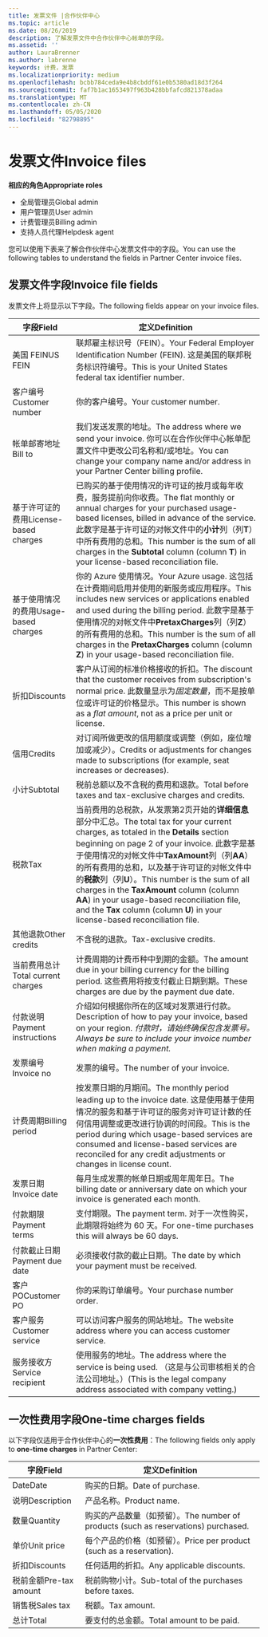 ```yaml
---
title: 发票文件 |合作伙伴中心
ms.topic: article
ms.date: 08/26/2019
description: 了解发票文件中合作伙伴中心帐单的字段。
ms.assetid: ''
author: LauraBrenner
ms.author: labrenne
keywords: 计费，发票
ms.localizationpriority: medium
ms.openlocfilehash: bcbb784ceda9e4b8cbddf61e0b5380ad18d3f264
ms.sourcegitcommit: faf7b1ac1653497f963b428bbfafcd821378adaa
ms.translationtype: MT
ms.contentlocale: zh-CN
ms.lasthandoff: 05/05/2020
ms.locfileid: "82798895"
---
```

# <a name="invoice-files"></a><span data-ttu-id="8c1e6-104">发票文件</span><span class="sxs-lookup"><span data-stu-id="8c1e6-104">Invoice files</span></span>

<span data-ttu-id="8c1e6-105">**相应的角色**</span><span class="sxs-lookup"><span data-stu-id="8c1e6-105">**Appropriate roles**</span></span>
-   <span data-ttu-id="8c1e6-106">全局管理员</span><span class="sxs-lookup"><span data-stu-id="8c1e6-106">Global admin</span></span>
-   <span data-ttu-id="8c1e6-107">用户管理员</span><span class="sxs-lookup"><span data-stu-id="8c1e6-107">User admin</span></span>
-   <span data-ttu-id="8c1e6-108">计费管理员</span><span class="sxs-lookup"><span data-stu-id="8c1e6-108">Billing admin</span></span>
-   <span data-ttu-id="8c1e6-109">支持人员代理</span><span class="sxs-lookup"><span data-stu-id="8c1e6-109">Helpdesk agent</span></span>

<span data-ttu-id="8c1e6-110">您可以使用下表来了解合作伙伴中心发票文件中的字段。</span><span class="sxs-lookup"><span data-stu-id="8c1e6-110">You can use the following tables to understand the fields in Partner Center invoice files.</span></span>

## <a name="invoice-file-fields"></a><span data-ttu-id="8c1e6-111">发票文件字段</span><span class="sxs-lookup"><span data-stu-id="8c1e6-111">Invoice file fields</span></span>

<span data-ttu-id="8c1e6-112">发票文件上将显示以下字段。</span><span class="sxs-lookup"><span data-stu-id="8c1e6-112">The following fields appear on your invoice files.</span></span>

| <span data-ttu-id="8c1e6-113">字段</span><span class="sxs-lookup"><span data-stu-id="8c1e6-113">Field</span></span> | <span data-ttu-id="8c1e6-114">定义</span><span class="sxs-lookup"><span data-stu-id="8c1e6-114">Definition</span></span> |
| ----- | ---------- |
| <span data-ttu-id="8c1e6-115">美国 FEIN</span><span class="sxs-lookup"><span data-stu-id="8c1e6-115">US FEIN</span></span> | <span data-ttu-id="8c1e6-116">联邦雇主标识号（FEIN）。</span><span class="sxs-lookup"><span data-stu-id="8c1e6-116">Your Federal Employer Identification Number (FEIN).</span></span> <span data-ttu-id="8c1e6-117">这是美国的联邦税务标识符编号。</span><span class="sxs-lookup"><span data-stu-id="8c1e6-117">This is your United States federal tax identifier number.</span></span> |
| <span data-ttu-id="8c1e6-118">客户编号</span><span class="sxs-lookup"><span data-stu-id="8c1e6-118">Customer number</span></span> | <span data-ttu-id="8c1e6-119">你的客户编号。</span><span class="sxs-lookup"><span data-stu-id="8c1e6-119">Your customer number.</span></span> |
| <span data-ttu-id="8c1e6-120">帐单邮寄地址</span><span class="sxs-lookup"><span data-stu-id="8c1e6-120">Bill to</span></span> | <span data-ttu-id="8c1e6-121">我们发送发票的地址。</span><span class="sxs-lookup"><span data-stu-id="8c1e6-121">The address where we send your invoice.</span></span> <span data-ttu-id="8c1e6-122">你可以在合作伙伴中心帐单配置文件中更改公司名称和/或地址。</span><span class="sxs-lookup"><span data-stu-id="8c1e6-122">You can change your company name and/or address in your Partner Center billing profile.</span></span> |
| <span data-ttu-id="8c1e6-123">基于许可证的费用</span><span class="sxs-lookup"><span data-stu-id="8c1e6-123">License-based charges</span></span> | <span data-ttu-id="8c1e6-124">已购买的基于使用情况的许可证的按月或每年收费，服务提前向你收费。</span><span class="sxs-lookup"><span data-stu-id="8c1e6-124">The flat monthly or annual charges for your purchased usage-based licenses, billed in advance of the service.</span></span> <span data-ttu-id="8c1e6-125">此数字是基于许可证的对帐文件中的**小计**列（列**T**）中所有费用的总和。</span><span class="sxs-lookup"><span data-stu-id="8c1e6-125">This number is the sum of all charges in the **Subtotal** column (column **T**) in your license-based reconciliation file.</span></span> |
| <span data-ttu-id="8c1e6-126">基于使用情况的费用</span><span class="sxs-lookup"><span data-stu-id="8c1e6-126">Usage-based charges</span></span> | <span data-ttu-id="8c1e6-127">你的 Azure 使用情况。</span><span class="sxs-lookup"><span data-stu-id="8c1e6-127">Your Azure usage.</span></span> <span data-ttu-id="8c1e6-128">这包括在计费期间启用并使用的新服务或应用程序。</span><span class="sxs-lookup"><span data-stu-id="8c1e6-128">This includes new services or applications enabled and used during the billing period.</span></span> <span data-ttu-id="8c1e6-129">此数字是基于使用情况的对帐文件中**PretaxCharges**列（列**Z**）的所有费用的总和。</span><span class="sxs-lookup"><span data-stu-id="8c1e6-129">This number is the sum of all charges in the **PretaxCharges** column (column **Z**) in your usage-based reconciliation file.</span></span> |
| <span data-ttu-id="8c1e6-130">折扣</span><span class="sxs-lookup"><span data-stu-id="8c1e6-130">Discounts</span></span> | <span data-ttu-id="8c1e6-131">客户从订阅的标准价格接收的折扣。</span><span class="sxs-lookup"><span data-stu-id="8c1e6-131">The discount that the customer receives from subscription's normal price.</span></span> <span data-ttu-id="8c1e6-132">此数量显示为*固定数量*，而不是按单位或许可证的价格显示。</span><span class="sxs-lookup"><span data-stu-id="8c1e6-132">This number is shown as a *flat amount*, not as a price per unit or license.</span></span> |
| <span data-ttu-id="8c1e6-133">信用</span><span class="sxs-lookup"><span data-stu-id="8c1e6-133">Credits</span></span> | <span data-ttu-id="8c1e6-134">对订阅所做更改的信用额度或调整（例如，座位增加或减少）。</span><span class="sxs-lookup"><span data-stu-id="8c1e6-134">Credits or adjustments for changes made to subscriptions (for example, seat increases or decreases).</span></span> |
| <span data-ttu-id="8c1e6-135">小计</span><span class="sxs-lookup"><span data-stu-id="8c1e6-135">Subtotal</span></span> | <span data-ttu-id="8c1e6-136">税前总额以及不含税的费用和退款。</span><span class="sxs-lookup"><span data-stu-id="8c1e6-136">Total before taxes and tax-exclusive charges and credits.</span></span> |
| <span data-ttu-id="8c1e6-137">税款</span><span class="sxs-lookup"><span data-stu-id="8c1e6-137">Tax</span></span> | <span data-ttu-id="8c1e6-138">当前费用的总税款，从发票第2页开始的**详细信息**部分中汇总。</span><span class="sxs-lookup"><span data-stu-id="8c1e6-138">The total tax for your current charges, as totaled in the **Details** section beginning on page 2 of your invoice.</span></span> <span data-ttu-id="8c1e6-139">此数字是基于使用情况的对帐文件中**TaxAmount**列（列**AA**）的所有费用的总和，以及基于许可证的对帐文件中的**税款**列（列**U**）。</span><span class="sxs-lookup"><span data-stu-id="8c1e6-139">This number is the sum of all charges in the **TaxAmount** column (column **AA**) in your usage-based reconciliation file, and the **Tax** column (column **U**) in your license-based reconciliation file.</span></span> |
| <span data-ttu-id="8c1e6-140">其他退款</span><span class="sxs-lookup"><span data-stu-id="8c1e6-140">Other credits</span></span> | <span data-ttu-id="8c1e6-141">不含税的退款。</span><span class="sxs-lookup"><span data-stu-id="8c1e6-141">Tax-exclusive credits.</span></span> |
| <span data-ttu-id="8c1e6-142">当前费用总计</span><span class="sxs-lookup"><span data-stu-id="8c1e6-142">Total current charges</span></span> | <span data-ttu-id="8c1e6-143">计费周期的计费币种中到期的金额。</span><span class="sxs-lookup"><span data-stu-id="8c1e6-143">The amount due in your billing currency for the billing period.</span></span> <span data-ttu-id="8c1e6-144">这些费用将按支付截止日期到期。</span><span class="sxs-lookup"><span data-stu-id="8c1e6-144">These charges are due by the payment due date.</span></span> |
| <span data-ttu-id="8c1e6-145">付款说明</span><span class="sxs-lookup"><span data-stu-id="8c1e6-145">Payment instructions</span></span> | <span data-ttu-id="8c1e6-146">介绍如何根据你所在的区域对发票进行付款。</span><span class="sxs-lookup"><span data-stu-id="8c1e6-146">Description of how to pay your invoice, based on your region.</span></span> <span data-ttu-id="8c1e6-147">*付款时，请始终确保包含发票号。*</span><span class="sxs-lookup"><span data-stu-id="8c1e6-147">*Always be sure to include your invoice number when making a payment.*</span></span> |
| <span data-ttu-id="8c1e6-148">发票编号</span><span class="sxs-lookup"><span data-stu-id="8c1e6-148">Invoice no</span></span> | <span data-ttu-id="8c1e6-149">发票的编号。</span><span class="sxs-lookup"><span data-stu-id="8c1e6-149">The number of your invoice.</span></span> |
| <span data-ttu-id="8c1e6-150">计费周期</span><span class="sxs-lookup"><span data-stu-id="8c1e6-150">Billing period</span></span> | <span data-ttu-id="8c1e6-151">按发票日期的月期间。</span><span class="sxs-lookup"><span data-stu-id="8c1e6-151">The monthly period leading up to the invoice date.</span></span> <span data-ttu-id="8c1e6-152">这是使用基于使用情况的服务和基于许可证的服务对许可证计数的任何信用调整或更改进行协调的时间段。</span><span class="sxs-lookup"><span data-stu-id="8c1e6-152">This is the period during which usage-based services are consumed and license-based services are reconciled for any credit adjustments or changes in license count.</span></span> |
| <span data-ttu-id="8c1e6-153">发票日期</span><span class="sxs-lookup"><span data-stu-id="8c1e6-153">Invoice date</span></span> | <span data-ttu-id="8c1e6-154">每月生成发票的帐单日期或周年周年日。</span><span class="sxs-lookup"><span data-stu-id="8c1e6-154">The billing date or anniversary date on which your invoice is generated each month.</span></span> |
| <span data-ttu-id="8c1e6-155">付款期限</span><span class="sxs-lookup"><span data-stu-id="8c1e6-155">Payment terms</span></span> | <span data-ttu-id="8c1e6-156">支付期限。</span><span class="sxs-lookup"><span data-stu-id="8c1e6-156">The payment term.</span></span> <span data-ttu-id="8c1e6-157">对于一次性购买，此期限将始终为 60 天。</span><span class="sxs-lookup"><span data-stu-id="8c1e6-157">For one-time purchases this will always be 60 days.</span></span> |
| <span data-ttu-id="8c1e6-158">付款截止日期</span><span class="sxs-lookup"><span data-stu-id="8c1e6-158">Payment due date</span></span> | <span data-ttu-id="8c1e6-159">必须接收付款的截止日期。</span><span class="sxs-lookup"><span data-stu-id="8c1e6-159">The date by which your payment must be received.</span></span> |
| <span data-ttu-id="8c1e6-160">客户 PO</span><span class="sxs-lookup"><span data-stu-id="8c1e6-160">Customer PO</span></span> | <span data-ttu-id="8c1e6-161">你的采购订单编号。</span><span class="sxs-lookup"><span data-stu-id="8c1e6-161">Your purchase number order.</span></span> |
| <span data-ttu-id="8c1e6-162">客户服务</span><span class="sxs-lookup"><span data-stu-id="8c1e6-162">Customer service</span></span> | <span data-ttu-id="8c1e6-163">可以访问客户服务的网站地址。</span><span class="sxs-lookup"><span data-stu-id="8c1e6-163">The website address where you can access customer service.</span></span> |
| <span data-ttu-id="8c1e6-164">服务接收方</span><span class="sxs-lookup"><span data-stu-id="8c1e6-164">Service recipient</span></span> | <span data-ttu-id="8c1e6-165">使用服务的地址。</span><span class="sxs-lookup"><span data-stu-id="8c1e6-165">The address where the service is being used.</span></span> <span data-ttu-id="8c1e6-166">（这是与公司审核相关的合法公司地址。）</span><span class="sxs-lookup"><span data-stu-id="8c1e6-166">(This is the legal company address associated with company vetting.)</span></span> |

## <a name="one-time-charges-fields"></a><span data-ttu-id="8c1e6-167">一次性费用字段</span><span class="sxs-lookup"><span data-stu-id="8c1e6-167">One-time charges fields</span></span>

<span data-ttu-id="8c1e6-168">以下字段仅适用于合作伙伴中心的**一次性费用**：</span><span class="sxs-lookup"><span data-stu-id="8c1e6-168">The following fields only apply to **one-time charges** in Partner Center:</span></span>

| <span data-ttu-id="8c1e6-169">字段</span><span class="sxs-lookup"><span data-stu-id="8c1e6-169">Field</span></span> | <span data-ttu-id="8c1e6-170">定义</span><span class="sxs-lookup"><span data-stu-id="8c1e6-170">Definition</span></span> |
| ----- | ---------- |
| <span data-ttu-id="8c1e6-171">Date</span><span class="sxs-lookup"><span data-stu-id="8c1e6-171">Date</span></span> | <span data-ttu-id="8c1e6-172">购买的日期。</span><span class="sxs-lookup"><span data-stu-id="8c1e6-172">Date of purchase.</span></span> |
| <span data-ttu-id="8c1e6-173">说明</span><span class="sxs-lookup"><span data-stu-id="8c1e6-173">Description</span></span> | <span data-ttu-id="8c1e6-174">产品名称。</span><span class="sxs-lookup"><span data-stu-id="8c1e6-174">Product name.</span></span> |
| <span data-ttu-id="8c1e6-175">数量</span><span class="sxs-lookup"><span data-stu-id="8c1e6-175">Quantity</span></span> | <span data-ttu-id="8c1e6-176">购买的产品数量（如预留）。</span><span class="sxs-lookup"><span data-stu-id="8c1e6-176">The number of products (such as reservations) purchased.</span></span> |
| <span data-ttu-id="8c1e6-177">单价</span><span class="sxs-lookup"><span data-stu-id="8c1e6-177">Unit price</span></span> | <span data-ttu-id="8c1e6-178">每个产品的价格（如预留）。</span><span class="sxs-lookup"><span data-stu-id="8c1e6-178">Price per product (such as a reservation).</span></span> |
| <span data-ttu-id="8c1e6-179">折扣</span><span class="sxs-lookup"><span data-stu-id="8c1e6-179">Discounts</span></span> | <span data-ttu-id="8c1e6-180">任何适用的折扣。</span><span class="sxs-lookup"><span data-stu-id="8c1e6-180">Any applicable discounts.</span></span> |
| <span data-ttu-id="8c1e6-181">税前金额</span><span class="sxs-lookup"><span data-stu-id="8c1e6-181">Pre-tax amount</span></span> | <span data-ttu-id="8c1e6-182">税前购物小计。</span><span class="sxs-lookup"><span data-stu-id="8c1e6-182">Sub-total of the purchases before taxes.</span></span> |
| <span data-ttu-id="8c1e6-183">销售税</span><span class="sxs-lookup"><span data-stu-id="8c1e6-183">Sales tax</span></span> | <span data-ttu-id="8c1e6-184">税额。</span><span class="sxs-lookup"><span data-stu-id="8c1e6-184">Tax amount.</span></span> |
| <span data-ttu-id="8c1e6-185">总计</span><span class="sxs-lookup"><span data-stu-id="8c1e6-185">Total</span></span> | <span data-ttu-id="8c1e6-186">要支付的总金额。</span><span class="sxs-lookup"><span data-stu-id="8c1e6-186">Total amount to be paid.</span></span> |
